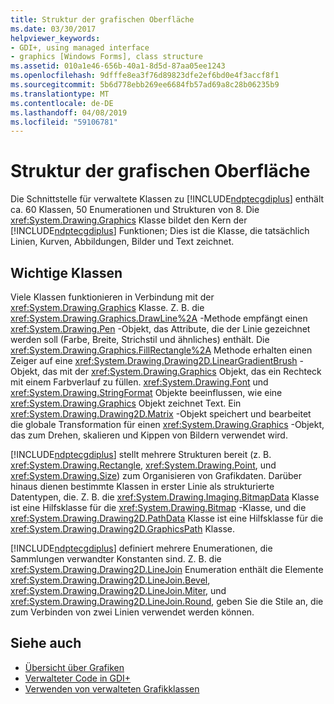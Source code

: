 ```yaml
---
title: Struktur der grafischen Oberfläche
ms.date: 03/30/2017
helpviewer_keywords:
- GDI+, using managed interface
- graphics [Windows Forms], class structure
ms.assetid: 010a1e46-656b-40a1-8d5d-87aa05ee1243
ms.openlocfilehash: 9dfffe8ea3f76d89823dfe2ef6bd0e4f3accf8f1
ms.sourcegitcommit: 5b6d778ebb269ee6684fb57ad69a8c28b06235b9
ms.translationtype: MT
ms.contentlocale: de-DE
ms.lasthandoff: 04/08/2019
ms.locfileid: "59106781"
---
```

# <a name="structure-of-the-graphics-interface"></a>Struktur der grafischen Oberfläche
Die Schnittstelle für verwaltete Klassen zu [!INCLUDE[ndptecgdiplus](../../../../includes/ndptecgdiplus-md.md)] enthält ca. 60 Klassen, 50 Enumerationen und Strukturen von 8. Die <xref:System.Drawing.Graphics> Klasse bildet den Kern der [!INCLUDE[ndptecgdiplus](../../../../includes/ndptecgdiplus-md.md)] Funktionen; Dies ist die Klasse, die tatsächlich Linien, Kurven, Abbildungen, Bilder und Text zeichnet.  
  
## <a name="important-classes"></a>Wichtige Klassen  
 Viele Klassen funktionieren in Verbindung mit der <xref:System.Drawing.Graphics> Klasse. Z. B. die <xref:System.Drawing.Graphics.DrawLine%2A> -Methode empfängt einen <xref:System.Drawing.Pen> -Objekt, das Attribute, die der Linie gezeichnet werden soll (Farbe, Breite, Strichstil und ähnliches) enthält. Die <xref:System.Drawing.Graphics.FillRectangle%2A> Methode erhalten einen Zeiger auf eine <xref:System.Drawing.Drawing2D.LinearGradientBrush> -Objekt, das mit der <xref:System.Drawing.Graphics> Objekt, das ein Rechteck mit einem Farbverlauf zu füllen. <xref:System.Drawing.Font> und <xref:System.Drawing.StringFormat> Objekte beeinflussen, wie eine <xref:System.Drawing.Graphics> Objekt zeichnet Text. Ein <xref:System.Drawing.Drawing2D.Matrix> -Objekt speichert und bearbeitet die globale Transformation für einen <xref:System.Drawing.Graphics> -Objekt, das zum Drehen, skalieren und Kippen von Bildern verwendet wird.  
  
 [!INCLUDE[ndptecgdiplus](../../../../includes/ndptecgdiplus-md.md)] stellt mehrere Strukturen bereit (z. B. <xref:System.Drawing.Rectangle>, <xref:System.Drawing.Point>, und <xref:System.Drawing.Size>) zum Organisieren von Grafikdaten. Darüber hinaus dienen bestimmte Klassen in erster Linie als strukturierte Datentypen, die. Z. B. die <xref:System.Drawing.Imaging.BitmapData> Klasse ist eine Hilfsklasse für die <xref:System.Drawing.Bitmap> -Klasse, und die <xref:System.Drawing.Drawing2D.PathData> Klasse ist eine Hilfsklasse für die <xref:System.Drawing.Drawing2D.GraphicsPath> Klasse.  
  
 [!INCLUDE[ndptecgdiplus](../../../../includes/ndptecgdiplus-md.md)] definiert mehrere Enumerationen, die Sammlungen verwandter Konstanten sind. Z. B. die <xref:System.Drawing.Drawing2D.LineJoin> Enumeration enthält die Elemente <xref:System.Drawing.Drawing2D.LineJoin.Bevel>, <xref:System.Drawing.Drawing2D.LineJoin.Miter>, und <xref:System.Drawing.Drawing2D.LineJoin.Round>, geben Sie die Stile an, die zum Verbinden von zwei Linien verwendet werden können.  
  
## <a name="see-also"></a>Siehe auch

- [Übersicht über Grafiken](graphics-overview-windows-forms.md)
- [Verwalteter Code in GDI+](about-gdi-managed-code.md)
- [Verwenden von verwalteten Grafikklassen](using-managed-graphics-classes.md)
